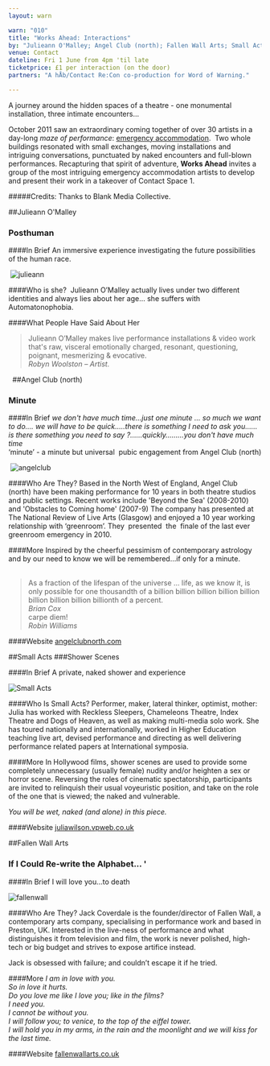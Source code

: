 ```yaml
---
layout: warn

warn: "010"
title: "Works Ahead: Interactions"
by: "Julieann O'Malley; Angel Club (north); Fallen Wall Arts; Small Acts"
venue: Contact
dateline: Fri 1 June from 4pm 'til late
ticketprice: £1 per interaction (on the door)
partners: "A hÅb/Contact Re:Con co-production for Word of Warning."

---
```


A journey around the hidden spaces of a theatre - one monumental installation, three intimate encounters... 

October 2011 saw an extraordinary coming together of over 30 artists in a day-long *maze of performance*: [emergency accommodation](http://emergencymcr.org/).  Two whole buildings resonated with small exchanges, moving installations and intriguing conversations, punctuated by naked encounters and full-blown performances. Recapturing that spirit of adventure, **Works Ahead** invites a group of the most intriguing emergency accommodation artists to develop and present their work in a takeover of Contact Space 1. 
 
#####Credits: 
Thanks to Blank Media Collective. 

##Julieann O'Malley
### Posthuman

####In Brief
An immersive experience investigating the future possibilities of the human race.    

 ![julieann](w10julieann2.jpg)

####Who is she? 
Julieann O’Malley actually lives under two different identities and always lies about her age… she suffers with Automatonophobia.     

####What People Have Said About Her 
>Julieann O’Malley makes live performance installations & video work that's raw, visceral emotionally charged, resonant, questioning, poignant, mesmerizing & evocative.      
*Robyn Woolston – Artist.*    

 
##Angel Club (north)
### Minute

####In Brief
*we don't have much time…just one minute … so much we want to do….  we will have to be quick…..there is something I need to ask you……is there something you need to say ?……quickly………you don't have much time*    
‘minute’ - a minute but universal  pubic engagement from Angel Club (north)    

 ![angelclub](w10angelclub2.jpg)

####Who Are They?
Based in the North West of England, Angel Club (north) have been making performance for 10 years in both theatre studios and public settings. Recent works include 'Beyond the Sea' (2008-2010) and 'Obstacles to Coming home' (2007-9) The company has presented at The National Review of Live Arts (Glasgow) and enjoyed a 10 year working relationship with ‘greenroom’. They  presented  the  finale of the last ever greenroom emergency in 2010. 

####More
Inspired by the cheerful pessimism of contemporary astrology and by our need to know we will be remembered…if only for a minute.    
 
>As a fraction of the lifespan of the universe … life, as we know it, is only possible for one thousandth of a billion billion billion billion billion billion billion billion billionth of a percent.    
*Brian Cox*    
>carpe diem!   
*Robin Williams*    

####Website
[angelclubnorth.com](htt;://www.angelclubnorth.com)


##Small Acts
###Shower Scenes

####In Brief
A private, naked shower and experience     

![Small Acts](w10smallacts.jpg)

####Who Is Small Acts?
Performer, maker, lateral thinker, optimist, mother:    
Julia has worked with Reckless Sleepers, Chameleons Theatre, Index Theatre and Dogs of Heaven, as well as making multi-media solo work. She has toured nationally and internationally, worked in Higher Education teaching live art, devised performance and directing as well delivering performance related papers at International symposia.    

####More
In Hollywood films, shower scenes are used to provide some completely unnecessary (usually female) nudity and/or heighten a sex or horror scene. Reversing the roles of cinematic spectatorship, participants are invited to relinquish their usual voyeuristic position, and take on the role of the one that is viewed; the naked and vulnerable.     

*You will be wet, naked (and alone) in this piece.*    

####Website
[juliawilson.vpweb.co.uk](http://www.juliawilson.vpweb.co.uk)

##Fallen Wall Arts
### If I Could Re-write the Alphabet... '

####In Brief
I will love you…to death    

![fallenwall](W10fallenwall.jpg)

####Who Are They?
Jack Coverdale is the founder/director of Fallen Wall, a contemporary arts company, specialising in performance work and based in Preston, UK.  Interested in the live-ness of performance and what distinguishes it from television and film, the work is never polished, high-tech or big budget and strives to expose artifice instead.    

Jack is obsessed with failure; and couldn’t escape it if he tried.    

####More
*I am in love with you.     
So in love it hurts.    
Do you love me like I love you; like in the films?    
I need you.    
I cannot be without you.   
I will follow you; to venice, to the top of the eiffel tower.   
I will hold you in my arms, in the rain and the moonlight and we will kiss for the last time.*    

####Website
[fallenwallarts.co.uk](http://www.fallenwallarts.co.uk)
